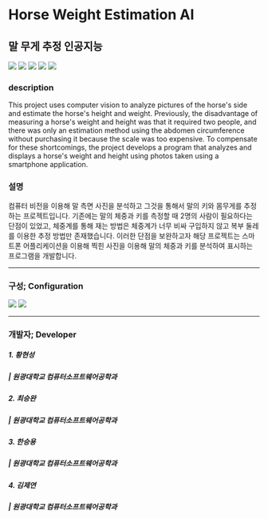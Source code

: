 # Horse Weight Estimation AI
## 말 무게 추정 인공지능
![](https://img.shields.io/badge/Python-3.8-3776AB?style=flat-square)
![](https://img.shields.io/badge/PyTorch-2.1.0-EE4C2C?style=flat-square)
![](https://img.shields.io/badge/OpenJDK-17-000000?style=flat-square)
![](https://img.shields.io/badge/Spring_Boot-3.2.3-6DB33F?style=flat-square)
![](https://img.shields.io/badge/Android-10-34A853?style=flat-square)


### description
This project uses computer vision to analyze pictures of the horse's side and estimate the horse's height and weight. Previously, the disadvantage of measuring a horse's weight and height was that it required two people, and there was only an estimation method using the abdomen circumference without purchasing it because the scale was too expensive. To compensate for these shortcomings, the project develops a program that analyzes and displays a horse's weight and height using photos taken using a smartphone application.
### 설명
컴퓨터 비전을 이용해 말 측면 사진을 분석하고 그것을 통해서 말의 키와 몸무게를 추정하는 프로젝트입니다. 기존에는 말의 체중과 키를 측정할 때 2명의 사람이 필요하다는 단점이 있었고, 체중계를 통해 재는 방법은 체중계가 너무 비싸 구입하지 않고 복부 둘레를 이용한 추정 방법만 존재했습니다. 이러한 단점을 보완하고자 해당 프로젝트는 스마트폰 어플리케이션을 이용해 찍힌 사진을 이용해 말의 체중과 키를 분석하여 표시하는 프로그램을 개발합니다.

---
### 구성; Configuration

![](https://github.com/jy2694/horse-weight-estimation-ai/blob/main/sequence.png?raw=true)
![](https://github.com/jy2694/horse-weight-estimation-ai/blob/main/configuration.png?raw=true)

---
### 개발자; Developer

##### 1. 황현성
##### | 원광대학교 컴퓨터소프트웨어공학과 

##### 2. 최승완
##### | 원광대학교 컴퓨터소프트웨어공학과

##### 3. 한승용
##### | 원광대학교 컴퓨터소프트웨어공학과

##### 4. 김제연
##### | 원광대학교 컴퓨터소프트웨어공학과
